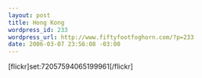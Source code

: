 ```yaml
--- 
layout: post
title: Hong Kong
wordpress_id: 233
wordpress_url: http://www.fiftyfootfoghorn.com/?p=233
date: 2006-03-07 23:56:08 -03:00
---
```

[flickr]set:72057594065199961[/flickr]
